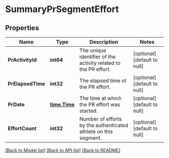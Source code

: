 # SummaryPrSegmentEffort

## Properties
Name | Type | Description | Notes
------------ | ------------- | ------------- | -------------
**PrActivityId** | **int64** | The unique identifier of the activity related to the PR effort. | [optional] [default to null]
**PrElapsedTime** | **int32** | The elapsed time ot the PR effort. | [optional] [default to null]
**PrDate** | [**time.Time**](time.Time.md) | The time at which the PR effort was started. | [optional] [default to null]
**EffortCount** | **int32** | Number of efforts by the authenticated athlete on this segment. | [optional] [default to null]

[[Back to Model list]](../README.md#documentation-for-models) [[Back to API list]](../README.md#documentation-for-api-endpoints) [[Back to README]](../README.md)
